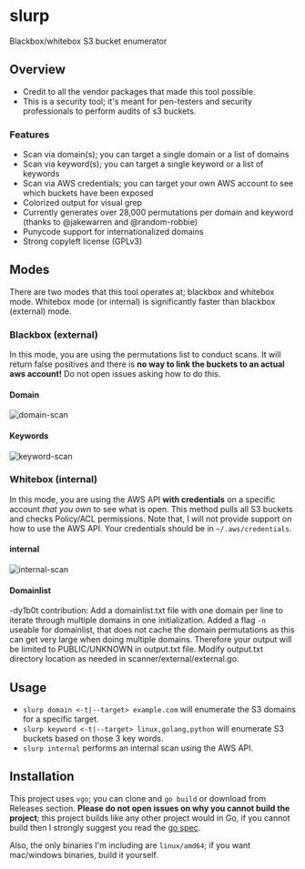 # slurp
Blackbox/whitebox S3 bucket enumerator

## Overview
- Credit to all the vendor packages that made this tool possible.
- This is a security tool; it's meant for pen-testers and security professionals to perform audits of s3 buckets.

### Features
- Scan via domain(s); you can target a single domain or a list of domains
- Scan via keyword(s); you can target a single keyword or a list of keywords
- Scan via AWS credentials; you can target your own AWS account to see which buckets have been exposed
- Colorized output for visual grep
- Currently generates over 28,000 permutations per domain and keyword (thanks to @jakewarren and @random-robbie)
- Punycode support for internationalized domains
- Strong copyleft license (GPLv3)

## Modes
There are two modes that this tool operates at; blackbox and whitebox mode. Whitebox mode (or internal) is significantly faster than blackbox (external) mode.

### Blackbox (external)
In this mode, you are using the permutations list to conduct scans. It will return false positives and there is **no way to link the buckets to an actual aws account!** Do not open issues asking how to do this.

#### Domain
![domain-scan](./docs/domain.png)

#### Keywords
![keyword-scan](./docs/keywords.png)

### Whitebox (internal)
In this mode, you are using the AWS API **with credentials** on a specific account *that you own* to see what is open. This method pulls all S3 buckets and checks Policy/ACL permissions. Note that, I will not provide support on how to use the AWS API. Your credentials should be in `~/.aws/credentials`.

#### internal
![internal-scan](./docs/internal.png)

#### Domainlist
-dy1b0t contribution: 
Add a domainlist.txt file with one domain per line to iterate through multiple domains in one initialization.
Added a flag  `-n` useable for domainlist, that does not cache the domain permutations as this can get very large when doing multiple domains. Therefore your output will be limited to PUBLIC/UNKNOWN in output.txt file. Modify output.txt directory location as needed in scanner/external/external.go.

## Usage
- `slurp domain <-t|--target> example.com` will enumerate the S3 domains for a specific target.
- `slurp keyword <-t|--target> linux,golang,python` will enumerate S3 buckets based on those 3 key words.
- `slurp internal` performs an internal scan using the AWS API.

## Installation
This project uses `vgo`; you can clone and `go build` or download from Releases section. **Please do not open issues on why you cannot build the project**; this project builds like any other project would in Go, if you cannot build then I strongly suggest you read the [go spec](https://golang.org/ref/spec).

Also, the only binaries I'm including are `linux/amd64`; if you want mac/windows binaries, build it yourself.
